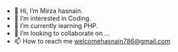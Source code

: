 - 👋 Hi, I’m Mirza hasnain.
- 👀 I’m interested in Coding.
- 🌱 I’m currently learning PHP.
- 💞️ I’m looking to collaborate on ...
- 📫 How to reach me welcomehasnain786@gmail.com

<!---
imhasnain/imhasnain is a ✨ special ✨ repository because its `README.md` (this file) appears on your GitHub profile.
You can click the Preview link to take a look at your changes.
--->

